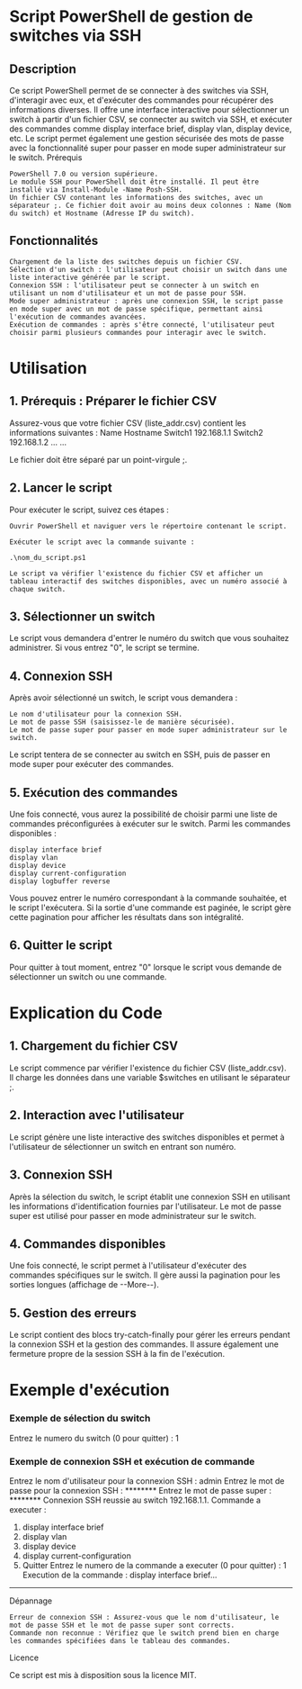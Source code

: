 # Script PowerShell de gestion de switches via SSH
## Description

Ce script PowerShell permet de se connecter à des switches via SSH, d'interagir avec eux, et d'exécuter des commandes pour récupérer des informations diverses. Il offre une interface interactive pour sélectionner un switch à partir d'un fichier CSV, se connecter au switch via SSH, et exécuter des commandes comme display interface brief, display vlan, display device, etc. Le script permet également une gestion sécurisée des mots de passe avec la fonctionnalité super pour passer en mode super administrateur sur le switch.
Prérequis

    PowerShell 7.0 ou version supérieure.
    Le module SSH pour PowerShell doit être installé. Il peut être installé via Install-Module -Name Posh-SSH.
    Un fichier CSV contenant les informations des switches, avec un séparateur ;. Ce fichier doit avoir au moins deux colonnes : Name (Nom du switch) et Hostname (Adresse IP du switch).

## Fonctionnalités

    Chargement de la liste des switches depuis un fichier CSV.
    Sélection d'un switch : l'utilisateur peut choisir un switch dans une liste interactive générée par le script.
    Connexion SSH : l'utilisateur peut se connecter à un switch en utilisant un nom d'utilisateur et un mot de passe pour SSH.
    Mode super administrateur : après une connexion SSH, le script passe en mode super avec un mot de passe spécifique, permettant ainsi l'exécution de commandes avancées.
    Exécution de commandes : après s'être connecté, l'utilisateur peut choisir parmi plusieurs commandes pour interagir avec le switch.

# Utilisation
## 1. Prérequis : Préparer le fichier CSV

Assurez-vous que votre fichier CSV (liste_addr.csv) contient les informations suivantes :
Name	Hostname
Switch1	192.168.1.1
Switch2	192.168.1.2
...	...

Le fichier doit être séparé par un point-virgule ;.
## 2. Lancer le script

Pour exécuter le script, suivez ces étapes :

    Ouvrir PowerShell et naviguer vers le répertoire contenant le script.

    Exécuter le script avec la commande suivante :

    .\nom_du_script.ps1

    Le script va vérifier l'existence du fichier CSV et afficher un tableau interactif des switches disponibles, avec un numéro associé à chaque switch.

## 3. Sélectionner un switch

Le script vous demandera d'entrer le numéro du switch que vous souhaitez administrer. Si vous entrez "0", le script se termine.
## 4. Connexion SSH

Après avoir sélectionné un switch, le script vous demandera :

    Le nom d'utilisateur pour la connexion SSH.
    Le mot de passe SSH (saisissez-le de manière sécurisée).
    Le mot de passe super pour passer en mode super administrateur sur le switch.

Le script tentera de se connecter au switch en SSH, puis de passer en mode super pour exécuter des commandes.
## 5. Exécution des commandes

Une fois connecté, vous aurez la possibilité de choisir parmi une liste de commandes préconfigurées à exécuter sur le switch. Parmi les commandes disponibles :

    display interface brief
    display vlan
    display device
    display current-configuration
    display logbuffer reverse

Vous pouvez entrer le numéro correspondant à la commande souhaitée, et le script l'exécutera. Si la sortie d'une commande est paginée, le script gère cette pagination pour afficher les résultats dans son intégralité.
## 6. Quitter le script

Pour quitter à tout moment, entrez "0" lorsque le script vous demande de sélectionner un switch ou une commande.
# Explication du Code
## 1. Chargement du fichier CSV

Le script commence par vérifier l'existence du fichier CSV (liste_addr.csv). Il charge les données dans une variable $switches en utilisant le séparateur ;.
## 2. Interaction avec l'utilisateur

Le script génère une liste interactive des switches disponibles et permet à l'utilisateur de sélectionner un switch en entrant son numéro.
## 3. Connexion SSH

Après la sélection du switch, le script établit une connexion SSH en utilisant les informations d'identification fournies par l'utilisateur. Le mot de passe super est utilisé pour passer en mode administrateur sur le switch.
## 4. Commandes disponibles

Une fois connecté, le script permet à l'utilisateur d'exécuter des commandes spécifiques sur le switch. Il gère aussi la pagination pour les sorties longues (affichage de --More--).
## 5. Gestion des erreurs

Le script contient des blocs try-catch-finally pour gérer les erreurs pendant la connexion SSH et la gestion des commandes. Il assure également une fermeture propre de la session SSH à la fin de l'exécution.
# Exemple d'exécution

### Exemple de sélection du switch
Entrez le numero du switch (0 pour quitter) : 1

### Exemple de connexion SSH et exécution de commande
Entrez le nom d'utilisateur pour la connexion SSH : admin
Entrez le mot de passe pour la connexion SSH : ********
Entrez le mot de passe super : ********
Connexion SSH reussie au switch 192.168.1.1.
Commande a executer :
1. display interface brief
2. display vlan
3. display device
4. display current-configuration
0. Quitter
Entrez le numero de la commande a executer (0 pour quitter) : 1
Execution de la commande : display interface brief...
--------------------

Dépannage

    Erreur de connexion SSH : Assurez-vous que le nom d'utilisateur, le mot de passe SSH et le mot de passe super sont corrects.
    Commande non reconnue : Vérifiez que le switch prend bien en charge les commandes spécifiées dans le tableau des commandes.

Licence

Ce script est mis à disposition sous la licence MIT.
